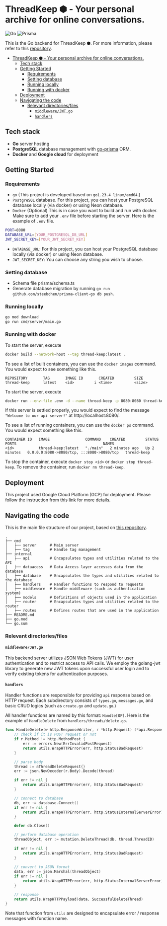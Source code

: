 # ThreadKeep ⬢  - Your personal archive for online conversations.
![Go](https://img.shields.io/badge/Go-00ADD8?logo=Go&logoColor=white&style=for-the-badge)
![Prisma](https://img.shields.io/badge/Prisma-3982CE?style=for-the-badge&logo=Prisma&logoColor=white)

This is the Go backend for ThreadKeep ⬢. For more information, please refer to this [repository](https://github.com/CATISNOTSODIUM/threadkeep-frontend).

- [ThreadKeep ⬢  - Your personal archive for online conversations.](#threadkeep-----your-personal-archive-for-online-conversations)
	- [Tech stack](#tech-stack)
	- [Getting Started](#getting-started)
		- [Requirements](#requirements)
		- [Setting database](#setting-database)
		- [Running locally](#running-locally)
		- [Running with docker](#running-with-docker)
	- [Deployment](#deployment)
	- [Navigating the code](#navigating-the-code)
		- [Relevant directories/files](#relevant-directoriesfiles)
			- [`middleware/JWT.go`](#middlewarejwtgo)
			- [`handlers`](#handlers)
## Tech stack
- **Go** server hosting
- **PostgreSQL** database management with [go-prisma](https://goprisma.org/) ORM.
- **Docker** and **Google cloud** for deployment
## Getting Started
### Requirements
- `go` (This project is developed based on `go1.23.4 linux/amd64`.)
- `PostgreSQL` database. For this project, you can host your PostgreSQL database locally (via docker) or using Neon database.
- `Docker` (Optional) This is in case you want to build and run with docker.
Make sure to add your `.env` file before starting the server. Here is the example of `.env` file.
```bash
PORT=8080
DATABASE_URL=[YOUR_POSTGRESQL_DB_URL]
JWT_SECRET_KEY=[YOUR_JWT_SECRET_KEY]
```
- `DATABASE_URL`: For this project, you can host your PostgreSQL database locally (via docker) or using Neon database.
- `JWT_SECRET_KEY`: You can choose any string you wish to choose.

### Setting database
- Schema file prisma/schema.ts
- Generate database migration by running `go run github.com/steebchen/prisma-client-go db push`.

### Running locally
```bash
go mod download
go run cmd/server/main.go
```
### Running with docker
To start the server, execute
```bash
docker build --network=host --tag thread-keep:latest .
```
To see a list of built containers, you can use the `docker images` command. You would expect to see something like this.
```
REPOSITORY       TAG       IMAGE ID       CREATED         SIZE
thread-keep      latest    <id>         i <time>          <size>
```
To start the server, execute
```bash
docker run --env-file .env -d --name thread-keep -p 8080:8080 thread-keep:latest
```

If this server is settled properly, you would expect to find the message `"Welcome to our api server!"` at http://localhost:8080/.

To see a list of running containers, you can use the `docker ps` command. You would expect something like this.
```
CONTAINER ID   IMAGE                COMMAND    CREATED         STATUS         PORTS                                       NAMES
<id>           thread-keep:latest   "./main"   2 minutes ago   Up 2 minutes   0.0.0.0:8080->8080/tcp, :::8080->8080/tcp   thread-keep
```
To stop the container, execute `docker stop <id>` or `docker stop thread-keep`. To remove the container, run `docker rm thread-keep`.
## Deployment
This project used Google Cloud Platform (GCP) for deployment. Please follow the instruction from this [link](https://medium.com/novai-cloud-computing/gcp-docker-golang-deploying-a-go-application-to-google-cloud-container-registry-and-cloud-run-b5056324b5d0) for more details. 
## Navigating the code
This is the main file structure of our project, based on [this repository](https://github.com/CVWO/sample-go-app).
```
.
├── cmd
│   ├── server      # Main server
│   ├── tag         # Handle tag management
├── internal
│   ├── api         # Encapsulates types and utilities related to the API
│   ├── dataacess   # Data Access layer accesses data from the database
│   ├── database    # Encapsulates the types and utilities related to the database
│   ├── handlers    # Handler functions to respond to requests
│   ├── middleware	# Handle middleware (such as authentication system)  
│   ├── models      # Definitions of objects used in the application
│   ├── router      # Encapsulates types and utilities related to the router
│   ├── routes      # Defines routes that are used in the application
├── README.md
├── go.mod
└── go.sum
```
### Relevant directories/files
#### `middleware/JWT.go`
This backend server utilizes JSON Web Tokens (JWT) for user authentication and to restrict access to API calls. We employ the golang-jwt library to generate new JWT tokens upon successful user login and to verify existing tokens for authentication purposes.

#### `handlers`
Handler functions are responsible for providing `api` response based on HTTP request. Each subdirectory consists of `types.go`, `messages.go`, and basic CRUD logics (such as `create.go` and `update.go`.)

All handler functions are named by this format: `Handle[OP]`. Here is the example of `HandleDelete` from `handlers/threads/delete.go`.

```go
func HandleDelete(w http.ResponseWriter, r *http.Request) (*api.Response, error) {
    // check if it is POST request or not
	if r.Method != http.MethodPost {
		err := errors.New(ErrInvalidPostRequest)
		return utils.WrapHTTPError(err, http.StatusBadRequest)
	}

    // parse body
	thread := &ThreadDeleteRequest{}
	err := json.NewDecoder(r.Body).Decode(thread)

	if err != nil {
		return utils.WrapHTTPError(err, http.StatusBadRequest)
	}

    // connect to database
	db, err := database.Connect()
	if err != nil {
		return utils.WrapHTTPError(err, http.StatusInternalServerError)
	}

	defer db.Close()

    // perform database operation
	threadObject, err := mutation.DeleteThread(db, thread.ThreadID)
	
	if err != nil {
		return utils.WrapHTTPError(err, http.StatusBadRequest)
	}
	
    // convert to JSON format
	data, err := json.Marshal(threadObject)
	if err != nil {
		return utils.WrapHTTPError(err, http.StatusInternalServerError)
	}

    // response
	return utils.WrapHTTPPayload(data, SuccessfulDeleteThread)
}
```

Note that function from `utils` are designed to encapsulate error / response messages with function name. 
